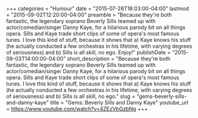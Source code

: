 +++
categories = "Humour"
date = "2015-07-26T18:03:00-04:00"
lastmod = "2015-09-02T12:20:00-04:00"
preamble = "Because they're both fantastic, the legendary soprano Beverly Sills teamed up with actor/comedian/singer Danny Kaye, for a hilarious parody bit on all things opera. Sills and Kaye trade short clips of some of opera's most famous tunes. I love this kind of stuff, because it shows that a) Kaye knows his stuff (he actually conducted a few orchestras in his lifetime, with varying degrees of seriousness) and b) Sills is all skill, no ego. Enjoy!"
publishDate = "2015-09-03T14:00:00-04:00"
short_description = "Because they're both fantastic, the legendary soprano Beverly Sills teamed up with actor/comedian/singer Danny Kaye, for a hilarious parody bit on all things opera. Sills and Kaye trade short clips of some of opera's most famous tunes. I love this kind of stuff, because it shows that a) Kaye knows his stuff (he actually conducted a few orchestras in his lifetime, with varying degrees of seriousness) and b) Sills is all skill, no ego."
slug = "gems-beverly-sills-and-danny-kaye"
title = "Gems: Beverly Sills and Danny Kaye"
youtube_url = https://www.youtube.com/watch?v=4ZEzVbGzbNg
+++


